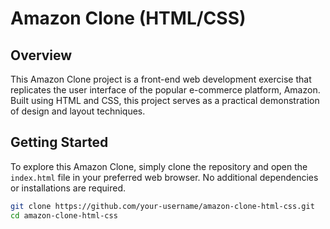 # Amazon Clone (HTML/CSS)

## Overview

This Amazon Clone project is a front-end web development exercise that replicates the user interface of the popular e-commerce platform, Amazon. Built using HTML and CSS, this project serves as a practical demonstration of design and layout techniques.

## Getting Started

To explore this Amazon Clone, simply clone the repository and open the `index.html` file in your preferred web browser. No additional dependencies or installations are required.

```bash
git clone https://github.com/your-username/amazon-clone-html-css.git
cd amazon-clone-html-css
